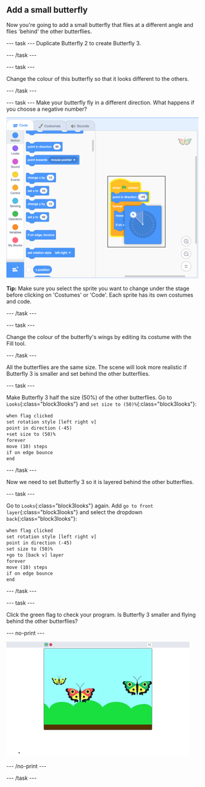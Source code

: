 ## Add a small butterfly
Now you're going to add a small butterfly that flies at a different angle and flies 'behind' the other butterflies.

--- task ---
Duplicate Butterfly 2 to create Butterfly 3. 

--- /task ---

--- task ---

Change the colour of this butterfly so that it looks different to the others. 

--- /task ---

--- task ---
Make your butterfly fly in a different direction. What happens if you choose a negative number?

![Butterfly 3](images/butterfly-3-example.png)

__Tip:__ Make sure you select the sprite you want to change under the stage before clicking on 'Costumes' or 'Code'. Each sprite has its own costumes and code. 

--- /task ---

--- task ---

Change the colour of the butterfly's wings by editing its costume with the Fill tool.

--- /task ---

All the butterflies are the same size. The scene will look more realistic if Butterfly 3 is smaller and set behind the other butterflies.

--- task ---

Make Butterfly 3 half the size (50%) of the other butterflies. Go to `Looks`{:class="block3looks"} and `set size to (50)%`{:class="block3looks"}:

```blocks3
when flag clicked
set rotation style [left right v]
point in direction (-45)
+set size to (50)%
forever
move (10) steps
if on edge bounce
end
```
--- /task ---

Now we need to set Butterfly 3 so it is layered behind the other butterflies. 

--- task ---

Go to `Looks`{:class="block3looks"} again. Add `go to front layer`{:class="block3looks"} and select the dropdown `back`{:class="block3looks"}:

```blocks3
when flag clicked
set rotation style [left right v]
point in direction (-45)
set size to (50)%
+go to [back v] layer
forever
move (10) steps
if on edge bounce
end
```
--- /task ---

--- task ---

Click the green flag to check your program. Is Butterfly 3 smaller and flying behind the other butterflies?

--- no-print ---

![Butterfly 3](images/butterfly-small-step4.gif)

--- /no-print ---

--- /task ---
